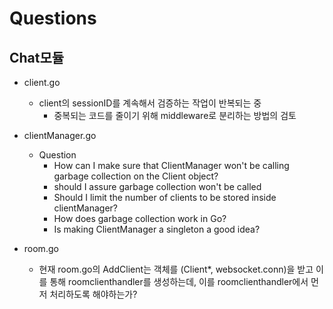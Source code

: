# Questions

## Chat모듈

- client.go
  - client의 sessionID를 계속해서 검증하는 작업이 반복되는 중
    - 중복되는 코드를 줄이기 위해 middleware로 분리하는 방법의 검토

- clientManager.go
  - Question
    - How can I make sure that ClientManager won't be calling garbage collection on the Client object?
    - should I assure garbage collection won't be called
    - Should I limit the number of clients to be stored inside clientManager?
    - How does garbage collection work in Go?
    - Is making ClientManager a singleton a good idea?

- room.go
  - 현재 room.go의 AddClient는 객체를 (Client*, websocket.conn)을 받고 이를 통해 roomclienthandler를 생성하는데, 이를 roomclienthandler에서 먼저 처리하도록 해야하는가?